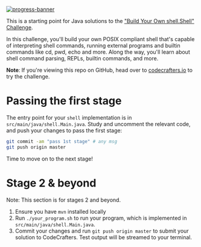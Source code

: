 [![progress-banner](https://backend.codecrafters.io/progress/shell/e93bc1c8-8fb0-4d8f-9ec3-ba16084aabbf)](https://app.codecrafters.io/users/codecrafters-bot?r=2qF)

This is a starting point for Java solutions to the
["Build Your Own shell.Shell" Challenge](https://app.codecrafters.io/courses/shell/overview).

In this challenge, you'll build your own POSIX compliant shell that's capable of
interpreting shell commands, running external programs and builtin commands like
cd, pwd, echo and more. Along the way, you'll learn about shell command parsing,
REPLs, builtin commands, and more.

**Note**: If you're viewing this repo on GitHub, head over to
[codecrafters.io](https://codecrafters.io) to try the challenge.

# Passing the first stage

The entry point for your `shell` implementation is in `src/main/java/shell.Main.java`.
Study and uncomment the relevant code, and push your changes to pass the first
stage:

```sh
git commit -am "pass 1st stage" # any msg
git push origin master
```

Time to move on to the next stage!

# Stage 2 & beyond

Note: This section is for stages 2 and beyond.

1. Ensure you have `mvn` installed locally
1. Run `./your_program.sh` to run your program, which is implemented in
   `src/main/java/shell.Main.java`.
1. Commit your changes and run `git push origin master` to submit your solution
   to CodeCrafters. Test output will be streamed to your terminal.
